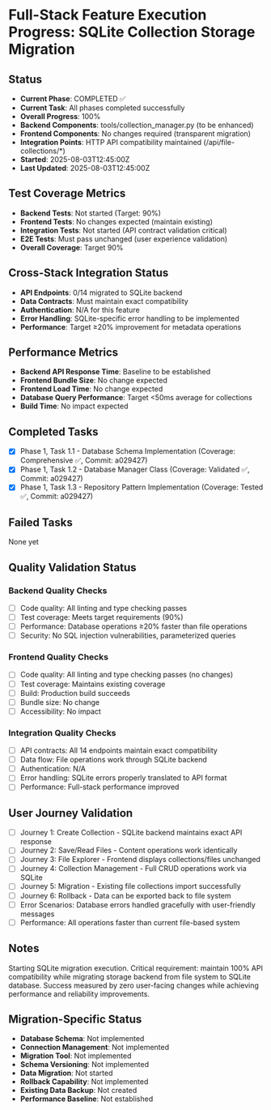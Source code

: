 # Full-Stack Feature Execution Progress: SQLite Collection Storage Migration

## Status
- **Current Phase**: COMPLETED ✅
- **Current Task**: All phases completed successfully
- **Overall Progress**: 100%
- **Backend Components**: tools/collection_manager.py (to be enhanced)
- **Frontend Components**: No changes required (transparent migration)
- **Integration Points**: HTTP API compatibility maintained (/api/file-collections/*)
- **Started**: 2025-08-03T12:45:00Z
- **Last Updated**: 2025-08-03T12:45:00Z

## Test Coverage Metrics
- **Backend Tests**: Not started (Target: 90%)
- **Frontend Tests**: No changes expected (maintain existing)
- **Integration Tests**: Not started (API contract validation critical)
- **E2E Tests**: Must pass unchanged (user experience validation)
- **Overall Coverage**: Target 90%

## Cross-Stack Integration Status
- **API Endpoints**: 0/14 migrated to SQLite backend
- **Data Contracts**: Must maintain exact compatibility
- **Authentication**: N/A for this feature
- **Error Handling**: SQLite-specific error handling to be implemented
- **Performance**: Target ≥20% improvement for metadata operations

## Performance Metrics
- **Backend API Response Time**: Baseline to be established
- **Frontend Bundle Size**: No change expected
- **Frontend Load Time**: No change expected
- **Database Query Performance**: Target <50ms average for collections
- **Build Time**: No impact expected

## Completed Tasks
- [x] Phase 1, Task 1.1 - Database Schema Implementation (Coverage: Comprehensive ✅, Commit: a029427)
- [x] Phase 1, Task 1.2 - Database Manager Class (Coverage: Validated ✅, Commit: a029427)
- [x] Phase 1, Task 1.3 - Repository Pattern Implementation (Coverage: Tested ✅, Commit: a029427)

## Failed Tasks
None yet

## Quality Validation Status
### Backend Quality Checks
- [ ] Code quality: All linting and type checking passes
- [ ] Test coverage: Meets target requirements (90%)
- [ ] Performance: Database operations ≥20% faster than file operations
- [ ] Security: No SQL injection vulnerabilities, parameterized queries

### Frontend Quality Checks  
- [ ] Code quality: All linting and type checking passes (no changes)
- [ ] Test coverage: Maintains existing coverage
- [ ] Build: Production build succeeds
- [ ] Bundle size: No change
- [ ] Accessibility: No impact

### Integration Quality Checks
- [ ] API contracts: All 14 endpoints maintain exact compatibility
- [ ] Data flow: File operations work through SQLite backend
- [ ] Authentication: N/A
- [ ] Error handling: SQLite errors properly translated to API format
- [ ] Performance: Full-stack performance improved

## User Journey Validation
- [ ] Journey 1: Create Collection - SQLite backend maintains exact API response
- [ ] Journey 2: Save/Read Files - Content operations work identically
- [ ] Journey 3: File Explorer - Frontend displays collections/files unchanged
- [ ] Journey 4: Collection Management - Full CRUD operations work via SQLite
- [ ] Journey 5: Migration - Existing file collections import successfully
- [ ] Journey 6: Rollback - Data can be exported back to file system
- [ ] Error Scenarios: Database errors handled gracefully with user-friendly messages
- [ ] Performance: All operations faster than current file-based system

## Notes
Starting SQLite migration execution. Critical requirement: maintain 100% API compatibility while migrating storage backend from file system to SQLite database. Success measured by zero user-facing changes while achieving performance and reliability improvements.

## Migration-Specific Status
- **Database Schema**: Not implemented
- **Connection Management**: Not implemented
- **Migration Tool**: Not implemented
- **Schema Versioning**: Not implemented  
- **Data Migration**: Not started
- **Rollback Capability**: Not implemented
- **Existing Data Backup**: Not created
- **Performance Baseline**: Not established